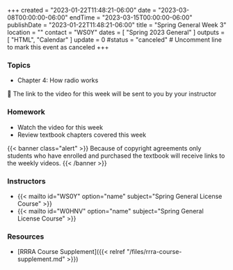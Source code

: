 +++
created = "2023-01-22T11:48:21-06:00"
date = "2023-03-08T00:00:00-06:00"
endTime = "2023-03-15T00:00:00-06:00"
publishDate = "2023-01-22T11:48:21-06:00"
title = "Spring General Week 3"
location = ""
contact = "WS0Y"
dates = [ "Spring 2023 General" ]
outputs = [ "HTML", "Calendar" ]
update = 0
#status = "canceled"	# Uncomment line to mark this event as canceled	
+++
### Topics

* Chapter 4: How radio works

:vhs: The link to the video for this week will be sent to you by your
instructor

### Homework

* Watch the video for this week
* Review textbook chapters covered this week

{{< banner class="alert" >}}
Because of copyright agreements only students who have enrolled and
purchased the textbook will receive links to the weekly videos.
{{< /banner >}}

### Instructors

* {{< mailto id="WS0Y" option="name" subject="Spring General License Course" >}}
* {{< mailto id="W0HNV" option="name" subject="Spring General License Course" >}}

### Resources

* [RRRA Course Supplement]({{< relref "/files/rrra-course-supplement.md" >}})

